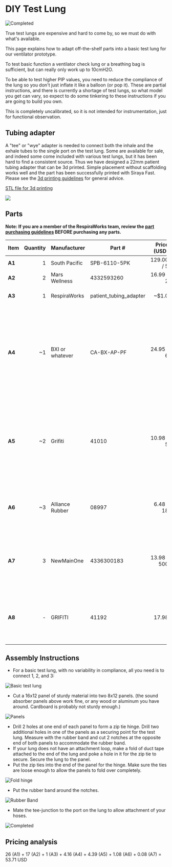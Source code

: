 # DIY Test Lung

![Completed](assets/test-lung-4.jpg)

True test lungs are expensive and hard to come by, so we must do with what's available.

This page explains how to adapt off-the-shelf parts into a basic test lung for our ventilator prototype.

To test basic function a ventilator check lung or a breathing bag is sufficient, but can really only work up to 10cmH2O.

To be able to test higher PIP values, you need to reduce the compliance of the lung so you don't just inflate it like a
balloon (or pop it).  These are partial instructions, and there is currently a shortage of test lungs, so what model you
get can vary, so expect to do some tinkering to these instructions if you are going to build you own.

This is completely uncalibrated, so it is not intended for instrumentation, just for functional observation.

## Tubing adapter

A "tee" or "wye" adapter is needed to connect both the inhale and the exhale tubes to the single port on the test lung.
Some are available for sale, and indeed some come included with various test lungs, but it has been hard to find
a consistent source. Thus we have designed a 22mm patient tubing adapter that can be 3d printed. Simple placement
without scaffolding works well and the part has been successfully printed with Siraya Fast.
Please see the [3d printing guidelines](../../../manufacturing/3d_printing) for general advice.

[STL file for 3d printing](assets/patient_tubing_adapter.stl)

![](assets/patient_tubing_adapter.jpg)

## Parts

**Note: If you are a member of the RespiraWorks team, review the [part purchasing guidelines][ppg]
BEFORE purchasing any parts.**

[ppg]: ../../../manufacturing/purchasing_guidelines.md

| Item | Quantity | Manufacturer    | Part #                 | Price (USD)  | Sources[*][ppg] | Notes |
| ---- |---------:| --------------- | ---------------------- | ------------:|-----------------| ----- |
|**A1**| 1        | South Pacific   | SPB-6110-5PK           | 129.00 / 5   | [Z][a1amzn]      | Test lung |
|**A2**| 2        | Mars Wellness   | 4332593260             | 16.99 / 2    | [Z][a2amzn]      | CPAP tubing |
|**A3**| 1        | RespiraWorks    | patient_tubing_adapter | ~$1.0        | [R][a3rw]        | Y-adapter for 22mm tubing |
|**A4**| ~1       | BXI or whatever | CA-BX-AP-PF            | 24.95 / 6    | [Z][a4amzn]      | Just some sturdy material. Aluminum, wood, whatevery you have around. 1x 16x12 sheet needed, or 2x 8x12 sheets |
|**A5**| ~2       | Grifiti         | 41010                  | 10.98 / 5    | [Z][a5amzn]      | just a big rubber band. Several jumbo rubber bands or resistance tubing from an exercise device will work. |
|**A6**| ~3       | Alliance Rubber | 08997                  | 6.48  / 18   | [Z][a6aamzn]     | just some more big rubber bands. Good for tuning the response. |
|**A7**| 3        | NewMainOne      | 4336300183             | 13.98 / 500  | [Z][a7amzn]      | hopefully you have some zip ties at home already but if not, here's a link |
|**A8**| -        | GRIFITI         | 41192                  | 17.98        | [Z][a8amzn]      | more rubber bands, optional or alternative to 3 and 3a |

[a1amzn]: https://www.amazon.com/FlexLung-Biomedical-Ventilator-Testing-Demonstration/dp/B07B876P9C
[a2amzn]: https://www.amazon.com/gp/product/B01N14F1MV
[a3rw]:   #tubing-adapter
[a4amzn]:  https://www.amazon.com/gp/product/B077Q2HYMW
[a5amzn]:  https://www.amazon.com/Wrapping-Exercise-Chemical-Resistant-Silicone/dp/B0070EEGTK
[a6aamzn]: https://www.amazon.com/gp/product/B0017D16PW
[a7amzn]:  https://www.amazon.com/gp/product/B0777LWBD9
[a8amzn]:  https://www.amazon.com/gp/product/B018WPZCSO

## Assembly Instructions

* For a basic test lung, with no variability in compliance, all you need is to connect 1, 2, and 3:

![Basic test lung](assets/basic_test_lung_assembly.jpg)

* Cut a 16x12 panel of sturdy material into two 8x12 panels. (the sound absorber panels above work fine, or any wood or
aluminum you have around.  Cardboard is probably not sturdy enough.)

![Panels](assets/test-lung-1.jpg)

* Drill 2 holes at one end of each panel to form a zip tie hinge.  Drill two additional holes in one of the panels as a
  securing point for the test lung.  Measure with the rubber band and cut 2 notches at the opposite end of both panels
  to accommodate the rubber band.
* If your lung does not have an attachment loop, make a fold of duct tape attached to the end of the lung and poke a
  hole in it for the zip tie to secure.  Secure the lung to the panel.
* Put the zip ties into the end of the panel for the hinge. Make sure the ties are loose enough to allow the panels to
  fold over completely.

![Fold hinge](assets/test-lung-2.jpg)

* Put the rubber band around the notches.

![Rubber Band](assets/test-lung-3.jpg)

* Mate the tee-junction to the port on the lung to allow attachment of your hoses.

![Completed](assets/test-lung-4.jpg)

## Pricing analysis

26 (A1) + 17 (A2) + 1 (A3) + 4.16 (A4) + 4.39 (A5) + 1.08 (A6) + 0.08 (A7) = 53.71 USD
